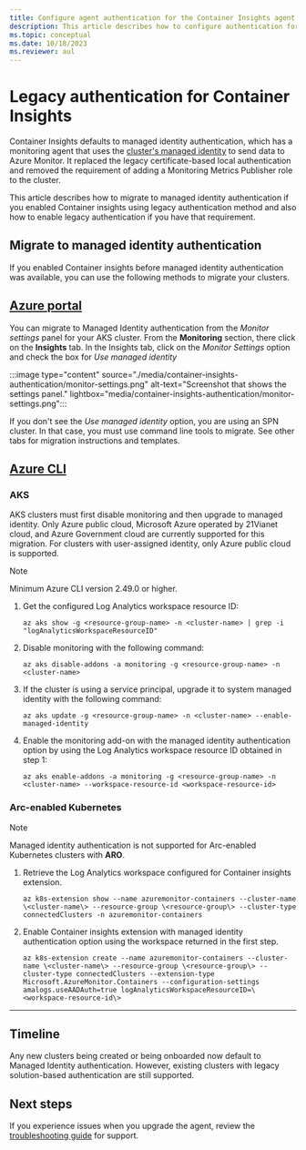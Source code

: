 ```yaml
---
title: Configure agent authentication for the Container Insights agent
description: This article describes how to configure authentication for the containerized agent used by Container insights.
ms.topic: conceptual
ms.date: 10/18/2023
ms.reviewer: aul
---
```


# Legacy authentication for Container Insights 

Container Insights defaults to managed identity authentication, which has a monitoring agent that uses the [cluster's managed identity](../../aks/use-managed-identity.md) to send data to Azure Monitor. It replaced the legacy certificate-based local authentication and removed the requirement of adding a Monitoring Metrics Publisher role to the cluster.

This article describes how to migrate to managed identity authentication if you enabled Container insights using legacy authentication method and also how to enable legacy authentication if you have that requirement.

## Migrate to managed identity authentication

If you enabled Container insights before managed identity authentication was available, you can use the following methods to migrate your clusters.

## [Azure portal](#tab/portal-azure-monitor)

You can migrate to Managed Identity authentication from the *Monitor settings* panel for your AKS cluster. From the **Monitoring** section, there click on the **Insights** tab. In the Insights tab, click on the *Monitor Settings* option and check the box for *Use managed identity*

:::image type="content" source="./media/container-insights-authentication/monitor-settings.png" alt-text="Screenshot that shows the settings panel." lightbox="media/container-insights-authentication/monitor-settings.png":::

If you don't see the *Use managed identity* option, you are using an SPN cluster. In that case, you must use command line tools to migrate. See other tabs for migration instructions and templates.

## [Azure CLI](#tab/cli)

### AKS
AKS clusters must first disable monitoring and then upgrade to managed identity. Only Azure public cloud, Microsoft Azure operated by 21Vianet cloud, and Azure Government cloud are currently supported for this migration. For clusters with user-assigned identity, only Azure public cloud is supported.

> [!NOTE]
> Minimum Azure CLI version 2.49.0 or higher.

1. Get the configured Log Analytics workspace resource ID:

    ```cli
    az aks show -g <resource-group-name> -n <cluster-name> | grep -i "logAnalyticsWorkspaceResourceID"
    ```

2. Disable monitoring with the following command:

      ```cli
      az aks disable-addons -a monitoring -g <resource-group-name> -n <cluster-name> 
      ```

3. If the cluster is using a service principal, upgrade it to system managed identity with the following command:

      ```cli
      az aks update -g <resource-group-name> -n <cluster-name> --enable-managed-identity
      ```

4. Enable the monitoring add-on with the managed identity authentication option by using the Log Analytics workspace resource ID obtained in step 1:

      ```cli
      az aks enable-addons -a monitoring -g <resource-group-name> -n <cluster-name> --workspace-resource-id <workspace-resource-id>
      ```


### Arc-enabled Kubernetes

>[!NOTE]
> Managed identity authentication is not supported for Arc-enabled Kubernetes clusters with **ARO**.

1. Retrieve the Log Analytics workspace configured for Container insights extension.

    ```cli
    az k8s-extension show --name azuremonitor-containers --cluster-name \<cluster-name\> --resource-group \<resource-group\> --cluster-type connectedClusters -n azuremonitor-containers 
    ```

2. Enable Container insights extension with managed identity authentication option using the workspace returned in the first step. 

    ```cli
    az k8s-extension create --name azuremonitor-containers --cluster-name \<cluster-name\> --resource-group \<resource-group\> --cluster-type connectedClusters --extension-type Microsoft.AzureMonitor.Containers --configuration-settings amalogs.useAADAuth=true logAnalyticsWorkspaceResourceID=\<workspace-resource-id\> 
    ```

---


## Timeline  
Any new clusters being created or being onboarded now default to Managed Identity authentication. However, existing clusters with legacy solution-based authentication are still supported.  

## Next steps
If you experience issues when you upgrade the agent, review the [troubleshooting guide](container-insights-troubleshoot.md) for support.
